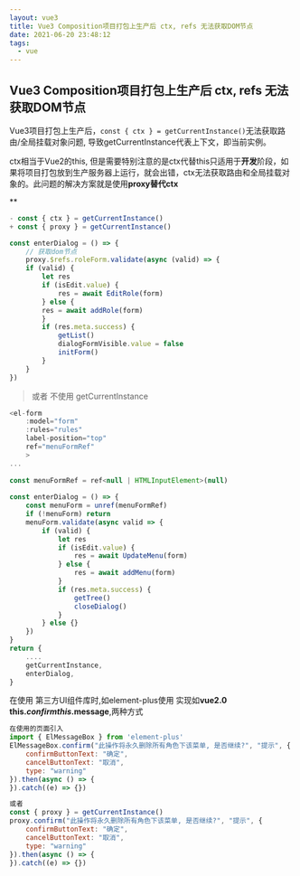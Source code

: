 ```yaml
---
layout: vue3
title: Vue3 Composition项目打包上生产后 ctx, refs 无法获取DOM节点
date: 2021-06-20 23:48:12
tags:
  - vue
---
```

## Vue3 Composition项目打包上生产后 ctx, refs 无法获取DOM节点

Vue3项目打包上生产后，`const { ctx } = getCurrentInstance()`无法获取路由/全局挂载对象问题, 导致getCurrentInstance代表上下文，即当前实例。

ctx相当于Vue2的this, 但是需要特别注意的是ctx代替this只适用于**开发**阶段，如果将项目打包放到生产服务器上运行，就会出错，ctx无法获取路由和全局挂载对象的。此问题的解决方案就是使用**proxy替代ctx**

**

```js
- const { ctx } = getCurrentInstance()
+ const { proxy } = getCurrentInstance()

const enterDialog = () => {
    // 获取dom节点
    proxy.$refs.roleForm.validate(async (valid) => {
    if (valid) {
    	let res
        if (isEdit.value) {
        	res = await EditRole(form)
        } else {
        res = await addRole(form)
        }
        if (res.meta.success) {
        	getList()
        	dialogFormVisible.value = false
        	initForm()
        }
    }
})
```

> 或者 不使用 getCurrentInstance

```js
<el-form
	:model="form"
	:rules="rules"
    label-position="top"
    ref="menuFormRef"
    >
...
    
const menuFormRef = ref<null | HTMLInputElement>(null)
    
const enterDialog = () => {
    const menuForm = unref(menuFormRef)
    if (!menuForm) return
    menuForm.validate(async valid => {
        if (valid) {
            let res
            if (isEdit.value) {
                res = await UpdateMenu(form)
            } else {
                res = await addMenu(form)
            }
            if (res.meta.success) {
                getTree()
                closeDialog()
            }
        } else {}
    })
}
return {
    ....
    getCurrentInstance,
    enterDialog,
}
```



在使用 第三方UI组件库时,如element-plus使用 实现如**vue2.0 this.$confirm this.$message**,两种方式

```js
在使用的页面引入
import { ElMessageBox } from 'element-plus'
ElMessageBox.confirm("此操作将永久删除所有角色下该菜单, 是否继续?", "提示", {
	confirmButtonText: "确定",
    cancelButtonText: "取消",
    type: "warning"
}).then(async () => {
}).catch((e) => {})

或者
const { proxy } = getCurrentInstance()
proxy.confirm("此操作将永久删除所有角色下该菜单, 是否继续?", "提示", {
	confirmButtonText: "确定",
    cancelButtonText: "取消",
    type: "warning"
}).then(async () => {
}).catch((e) => {})

```